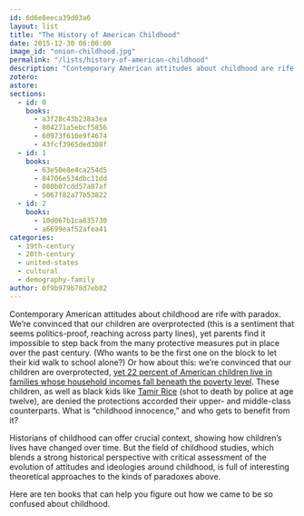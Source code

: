 ```yaml
---
id: 6d6e8eeca39d03a6
layout: list
title: "The History of American Childhood"
date: 2015-12-30 06:00:00
image_id: "onion-childhood.jpg"
permalink: "/lists/history-of-american-childhood"
description: "Contemporary American attitudes about childhood are rife with paradox. We’re convinced that our children are overprotected, yet parents find it impossible to step back from the many protective measures put in place over the past century. Here are ten books that can help you figure out how we came to be so confused about childhood."
zotero: 
astore: 
sections:
  - id: 0
    books:
      - a3f28c43b238a3ea
      - 804271a5ebcf5856
      - 60973f610e9f4674
      - 43fcf3965ded308f
  - id: 1
    books:
      - 63e50e8e4ca254d5
      - 84706e534dbc11dd
      - 080b07cdd57a07af
      - 5067f82a77b53822
  - id: 2
    books:
      - 10d067b1ca835730
      - a6699eaf52afea41
categories:
  - 19th-century
  - 20th-century
  - united-states
  - cultural
  - demography-family
author: 0f9b979b78d7eb82
---
```

Contemporary American attitudes about childhood are rife with paradox. We’re convinced that our children are overprotected (this is a sentiment that seems politics-proof, reaching across party lines), yet parents find it impossible to step back from the many protective measures put in place over the past century. (Who wants to be the first one on the block to let their kid walk to school alone?) Or how about this: we’re convinced that our children are overprotected, [yet 22 percent of American children live in families whose household incomes fall beneath the poverty level](http://www.nccp.org/topics/childpoverty.html). These children, as well as black kids like [Tamir Rice](http://www.pbs.org/newshour/rundown/expert-tamir-rice-did-not-reach-for-gun-countering-officers-claims/) (shot to death by police at age twelve), are denied the protections accorded their upper- and middle-class counterparts. What is “childhood innocence,” and who gets to benefit from it? 

Historians of childhood can offer crucial context, showing how children’s lives have changed over time. But the field of childhood studies, which blends a strong historical perspective with critical assessment of the evolution of attitudes and ideologies around childhood, is full of interesting theoretical approaches to the kinds of paradoxes above. 

Here are ten books that can help you figure out how we came to be so confused about childhood. 